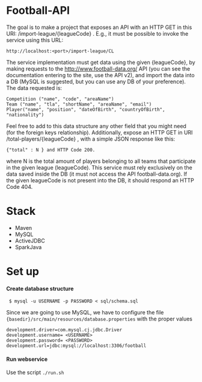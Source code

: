 # Football-API

The goal is to make a project that exposes an API with an HTTP GET in this URI: /import-league/{leagueCode} . E.g., it must be possible to invoke the service using this URL:

    http://localhost:<port>/import-league/CL


The service implementation must get data using the given {leagueCode}, by making requests to the http://www.football-data.org/ API (you can see the documentation entering to the site, use the API v2), and import the data into a DB (MySQL is suggested, but you can use any DB of your preference). The data requested is:

    Competition ("name", "code", "areaName") 
    Team ("name", "tla", "shortName", "areaName", "email") 
    Player("name", "position", "dateOfBirth", "countryOfBirth", "nationality")

Feel free to add to this data structure any other field that you might need (for the foreign keys relationship).  Additionally, expose an HTTP GET in URI /total-players/{leagueCode} , with a simple JSON
response like this: 

    {"total" : N } and HTTP Code 200.

where N is the total amount of players belonging to all teams that participate in the given league (leagueCode). This service must rely exclusively on the data saved inside the DB (it must not access the API football-data.org). If the given leagueCode is not present into the DB, it should respond an HTTP Code 404.


# Stack
-   Maven
-   MySQL
-   ActiveJDBC
-   SparkJava

# Set up
#### Create database structure

     $ mysql -u USERNAME -p PASSWORD < sql/schema.sql
Since we are going to use MySQL, we have to configure the file `{basedir}/src/main/resources/database.properties` with the proper values

    development.driver=com.mysql.cj.jdbc.Driver
    development.username= <USERNAME>
    development.password= <PASSWORD>
    development.url=jdbc:mysql://localhost:3306/football

#### Run webservice
Use the script `./run.sh`
